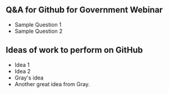 ## Q&A for Github for Government Webinar

* Sample Question 1
* Sample Question 2

## Ideas of work to perform on GitHub

* Idea 1
* Idea 2  
* Gray's idea
* Another great idea from Gray.
